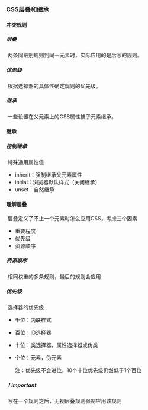 ### CSS层叠和继承

#### 冲突规则

##### 层叠

​	两条同级别规则到同一元素时，实际应用的是后写的规则。

##### 优先级

​	根据选择器的具体性确定规则的优先级。

##### 继承

​	一些设置在父元素上的CSS属性被子元素继承。



#### 继承

##### 控制继承

​	特殊通用属性值

- inherit：强制继承父元素属性
- initial：浏览器默认样式（关闭继承）
- unset：自然继承



#### 理解层叠

​	层叠定义了不止一个元素时怎么应用CSS，考虑三个因素

- 重要程度
- 优先级
- 资源顺序

##### 资源顺序

​	相同权重的多条规则，最后的规则会应用

##### 优先级

​	选择器的优先级

- 千位：内联样式

- 百位：ID选择器

- 十位：类选择器，属性选择器或伪类

- 个位：元素，伪元素

  注：优先级不会进位，10个十位优先级仍然低于1个百位

##### ！important

​	写在一个规则之后，无视层叠规则强制应用该规则